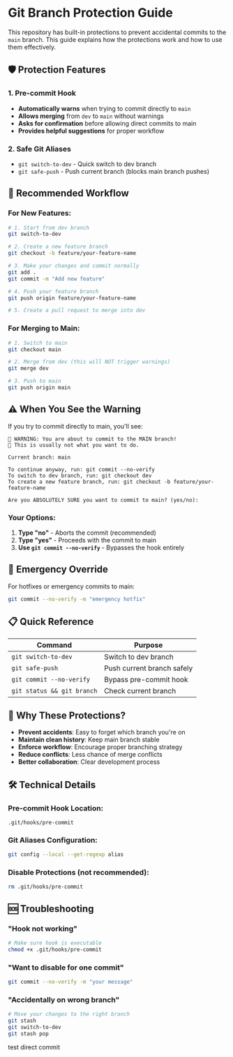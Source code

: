 # Git Branch Protection Guide

This repository has built-in protections to prevent accidental commits to the `main` branch. This guide explains how the protections work and how to use them effectively.

## 🛡️ Protection Features

### 1. Pre-commit Hook
- **Automatically warns** when trying to commit directly to `main`
- **Allows merging** from `dev` to `main` without warnings
- **Asks for confirmation** before allowing direct commits to main
- **Provides helpful suggestions** for proper workflow

### 2. Safe Git Aliases
- `git switch-to-dev` - Quick switch to dev branch
- `git safe-push` - Push current branch (blocks main branch pushes)

## 🚀 Recommended Workflow

### For New Features:
```bash
# 1. Start from dev branch
git switch-to-dev

# 2. Create a new feature branch
git checkout -b feature/your-feature-name

# 3. Make your changes and commit normally
git add .
git commit -m "Add new feature"

# 4. Push your feature branch
git push origin feature/your-feature-name

# 5. Create a pull request to merge into dev
```

### For Merging to Main:
```bash
# 1. Switch to main
git checkout main

# 2. Merge from dev (this will NOT trigger warnings)
git merge dev

# 3. Push to main
git push origin main
```

## ⚠️ When You See the Warning

If you try to commit directly to main, you'll see:

```
🚨 WARNING: You are about to commit to the MAIN branch!
🚨 This is usually not what you want to do.

Current branch: main

To continue anyway, run: git commit --no-verify
To switch to dev branch, run: git checkout dev
To create a new feature branch, run: git checkout -b feature/your-feature-name

Are you ABSOLUTELY SURE you want to commit to main? (yes/no):
```

### Your Options:
1. **Type "no"** - Aborts the commit (recommended)
2. **Type "yes"** - Proceeds with the commit to main
3. **Use `git commit --no-verify`** - Bypasses the hook entirely

## 🔧 Emergency Override

For hotfixes or emergency commits to main:
```bash
git commit --no-verify -m "emergency hotfix"
```

## 📋 Quick Reference

| Command | Purpose |
|---------|---------|
| `git switch-to-dev` | Switch to dev branch |
| `git safe-push` | Push current branch safely |
| `git commit --no-verify` | Bypass pre-commit hook |
| `git status && git branch` | Check current branch |

## 🤔 Why These Protections?

- **Prevent accidents**: Easy to forget which branch you're on
- **Maintain clean history**: Keep main branch stable
- **Enforce workflow**: Encourage proper branching strategy
- **Reduce conflicts**: Less chance of merge conflicts
- **Better collaboration**: Clear development process

## 🛠️ Technical Details

### Pre-commit Hook Location:
`.git/hooks/pre-commit`

### Git Aliases Configuration:
```bash
git config --local --get-regexp alias
```

### Disable Protections (not recommended):
```bash
rm .git/hooks/pre-commit
```

## 🆘 Troubleshooting

### "Hook not working"
```bash
# Make sure hook is executable
chmod +x .git/hooks/pre-commit
```

### "Want to disable for one commit"
```bash
git commit --no-verify -m "your message"
```

### "Accidentally on wrong branch"
```bash
# Move your changes to the right branch
git stash
git switch-to-dev
git stash pop
```

test direct commit
